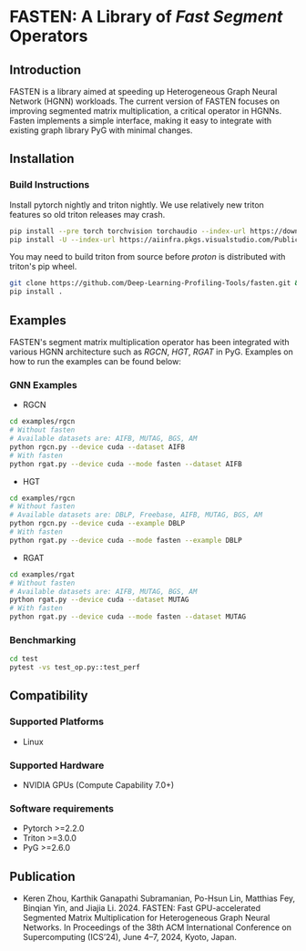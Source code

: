 # FASTEN: A Library of *Fast Segment* Operators

## Introduction
FASTEN is a library aimed at speeding up Heterogeneous Graph Neural Network (HGNN) workloads.
The current version of FASTEN focuses on improving segmented matrix multiplication, a critical operator in HGNNs.
Fasten implements a simple interface, making it easy to integrate with existing graph library PyG with minimal changes.

## Installation

### Build Instructions

Install pytorch nightly and triton nightly. We use relatively new triton features so old triton releases may crash.

```bash
pip install --pre torch torchvision torchaudio --index-url https://download.pytorch.org/whl/nightly/cu121
pip install -U --index-url https://aiinfra.pkgs.visualstudio.com/PublicPackages/_packaging/Triton-Nightly/pypi/simple/ triton-nightly
```

You may need to build triton from source before *proton* is distributed with triton's pip wheel.

```bash
git clone https://github.com/Deep-Learning-Profiling-Tools/fasten.git && cd fasten
pip install .
```

## Examples
FASTEN's segment matrix multiplication operator has been integrated with various HGNN architecture such as *RGCN*, *HGT*, *RGAT* in PyG.
Examples on how to run the examples can be found below:

### GNN Examples

- RGCN

```bash
cd examples/rgcn
# Without fasten
# Available datasets are: AIFB, MUTAG, BGS, AM
python rgcn.py --device cuda --dataset AIFB
# With fasten
python rgat.py --device cuda --mode fasten --dataset AIFB
```

- HGT

```bash
cd examples/rgcn
# Without fasten
# Available datasets are: DBLP, Freebase, AIFB, MUTAG, BGS, AM
python rgcn.py --device cuda --example DBLP
# With fasten
python rgat.py --device cuda --mode fasten --example DBLP
```

- RGAT

```bash
cd examples/rgat
# Without fasten
# Available datasets are: AIFB, MUTAG, BGS, AM
python rgat.py --device cuda --dataset MUTAG
# With fasten
python rgat.py --device cuda --mode fasten --dataset MUTAG
```

### Benchmarking

```bash
cd test
pytest -vs test_op.py::test_perf
```

## Compatibility

### Supported Platforms

- Linux

### Supported Hardware

- NVIDIA GPUs (Compute Capability 7.0+)

### Software requirements
- Pytorch >=2.2.0
- Triton >=3.0.0
- PyG >=2.6.0

## Publication

- Keren Zhou, Karthik Ganapathi Subramanian, Po-Hsun Lin, Matthias Fey, Binqian Yin, and Jiajia Li. 2024.
FASTEN: Fast GPU-accelerated Segmented Matrix Multiplication for Heterogeneous Graph Neural Networks.
In Proceedings of the 38th ACM International Conference on Supercomputing (ICS’24), June 4–7, 2024, Kyoto, Japan.
